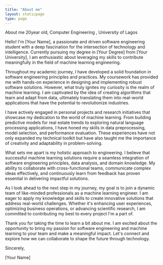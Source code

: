 ```yaml
---
title: "About me"
layout: staticpage
type: page
---
```


 About me 
20year old, Computer Engineering , University of Lagos 

Hello! I'm [Your Name], a passionate and driven software engineering student with a deep fascination for the intersection of technology and intelligence. Currently pursuing my degree in [Your Degree] from [Your University], I am enthusiastic about leveraging my skills to contribute meaningfully in the field of machine learning engineering.

Throughout my academic journey, I have developed a solid foundation in software engineering principles and practices. My coursework has provided me with hands-on experience in designing and implementing robust software solutions. However, what truly ignites my curiosity is the realm of machine learning. I am captivated by the idea of creating algorithms that learn and adapt from data, ultimately translating them into real-world applications that have the potential to revolutionize industries.

I have actively engaged in personal projects and research initiatives that showcase my dedication to the world of machine learning. From building predictive models for real estate trends to exploring natural language processing applications, I have honed my skills in data preprocessing, model selection, and performance evaluation. These experiences have not only expanded my technical toolkit but have also taught me the importance of creativity and adaptability in problem-solving.

What sets me apart is my holistic approach to engineering. I believe that successful machine learning solutions require a seamless integration of software engineering principles, data analysis, and domain knowledge. My ability to collaborate with cross-functional teams, communicate complex ideas effectively, and continuously learn from feedback has proven essential in delivering impactful solutions.

As I look ahead to the next step in my journey, my goal is to join a dynamic team of like-minded professionals as a machine learning engineer. I am eager to apply my knowledge and skills to create innovative solutions that address real-world challenges. Whether it's enhancing user experiences, optimizing business operations, or advancing scientific research, I am committed to contributing my best to every project I'm a part of.

Thank you for taking the time to learn a bit about me. I am excited about the opportunity to bring my passion for software engineering and machine learning to your team and make a meaningful impact. Let's connect and explore how we can collaborate to shape the future through technology.

Sincerely,

[Your Name]